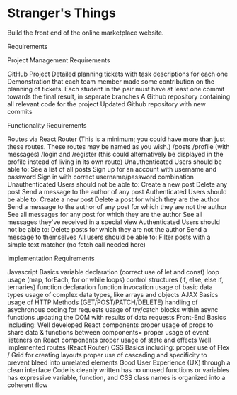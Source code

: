 # Stranger's Things

Build the front end of the online marketplace website.

Requirements

Project Management Requirements

GitHub Project
Detailed planning tickets with task descriptions for each one
Demonstration that each team member made some contribution on the planning of tickets.
Each student in the pair must have at least one commit towards the final result, in separate branches
A Github repository containing all relevant code for the project
Updated Github repository with new commits

Functionality Requirements

Routes via React Router (This is a minimum; you could have more than just these routes. These routes may be named as you wish.)
/posts
/profile (with messages)
/login and /register (this could alternatively be displayed in the profile instead of living in its own route)
Unauthenticated Users should be able to:
See a list of all posts
Sign up for an account with username and password
Sign in with correct username/password combination
Unauthenticated Users should not be able to:
Create a new post
Delete any post
Send a message to the author of any post
Authenticated Users should be able to:
Create a new post
Delete a post for which they are the author
Send a message to the author of any post for which they are not the author
See all messages for any post for which they are the author
See all messages they've received in a special view
Authenticated Users should not be able to:
Delete posts for which they are not the author
Send a message to themselves
All users should be able to:
Filter posts with a simple text matcher (no fetch call needed here)

Implementation Requirements

Javascript Basics
variable declaration (correct use of let and const)
loop usage (map, forEach, for or while loops)
control structures (if, else, else if, ternaries)
function declaration
function invocation
usage of basic data types
usage of complex data types, like arrays and objects
AJAX Basics
usage of HTTP Methods (GET/POST/PATCH/DELETE)
handling of asychronous coding for requests
usage of try/catch blocks within async functions
updating the DOM with results of data requests
Front-End Basics including:
Well developed React components
proper usage of props to share data & functions between components=
proper usage of event listeners on React components
proper usage of state and effects
Well implemented routes (React Router)
CSS Basics including:
proper use of Flex / Grid for creating layouts
proper use of cascading and specificity to prevent bleed into unrelated elements
Good User Experience (UX) through a clean interface
Code
is cleanly written
has no unused functions or variables
has expressive variable, function, and CSS class names
is organized into a coherent flow

